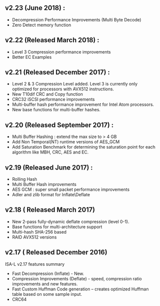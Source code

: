 ## v2.23 (June 2018) : 
* Decompression Performance Improvements (Multi Byte Decode)
* Zero Detect memory function

## v2.22 (Released March 2018) : 
* Level 3 Compression performance improvements
* Better EC Examples

## v2.21 (Released December 2017) : 
* Level 2 & 3 Compression Level added. Level 3 is currently only optimized for processors with AVX512 instructions.
* New T10dif CRC and Copy function 
* CRC32 iSCSI performance improvements 
* Multi-buffer hash performance improvement for Intel Atom processors.
* New base functions for multi-buffer hashes.

## v2.20 (Released September 2017) : 
* Multi Buffer Hashing : extend the max size to > 4 GB 
* Add Non Temporal(NT) runtime versions of AES_GCM
* Add Saturation Benchmark for determining the saturation point for each algorithm like MBH, CRC, AES and EC.   

## v2.19 (Released June 2017) : 
* Rolling Hash
* Multi Buffer Hash improvements 
* AES GCM : super small packet performance improvements 
* Adler and zlib format for Inflate\Deflate 

## v2.18 ( Released March 2017)
* New 2-pass fully-dynamic deflate compression (level 0-1). 
* Base functions for multi-architecture support
* Multi-hash SHA-256 based
* RAID AVX512 versions

## v2.17 ( Released December 2016)
ISA-L v2.17 features summary 
* Fast Decompression (Inflate) - New.
* Compression Improvements (Deflate) - speed, compression ratio improvements and new features.
* Fast Custom Huffman Code generation – creates optimized Huffman table based on some sample input.
* CRC64